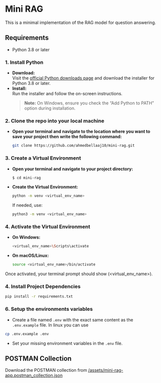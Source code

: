 # Mini RAG

This is a minimal implementation of the RAG model for question answering.

## Requirements
- Python 3.8 or later

### 1. Install Python
- **Download:**  
  Visit the [official Python downloads page](https://www.python.org/downloads/) and download the installer for Python 3.8 or later.
- **Install:**  
  Run the installer and follow the on-screen instructions.  
  > **Note:** On Windows, ensure you check the “Add Python to PATH” option during installation.

### 2. Clone the repo into your local machine 
- **Open your terminal and navigate to the location where you want to save your project then write the following command:**
  ```bash
  git clone https://github.com/ahmedbellaaj10/mini-rag.git

### 3. Create a Virtual Environment
- **Open your terminal and navigate to your project directory:**
  ```bash
  $ cd mini-rag
- **Create the Virtual Environment:**
  ```bash
  python -m venv <virtual_env_name>
  ```
  If needed, use:
  ```bash
  python3 -m venv <virtual_env_name>
  ```

### 4. Activate the Virtual Environment
- **On Windows:**
  ```bash
  <virtual_env_name>\Scripts\activate
- **On macOS/Linux:**
  ```bash
  source <virtual_env_name>/bin/activate
  ```
Once activated, your terminal prompt should show (<virtual_env_name>).

### 4. Install Project Dependencies
  ```bash
  pip install -r requirements.txt
  ```

### 6. Setup the environments variables
  * Create a file named `.env` with the exact same content as the `.env.example` file. In linux you can use 
  ```bash
  cp .env.example .env
  ``` 
  * Set your missing environment variables in the `.env` file.

## POSTMAN Collection

Download the POSTMAN collection from [/assets/mini-rag-app.postman_collection.json](/assets/mini-rag-app.postman_collection.json)